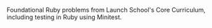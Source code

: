 Foundational Ruby problems from Launch School's Core Curriculum, including testing in Ruby using Minitest.